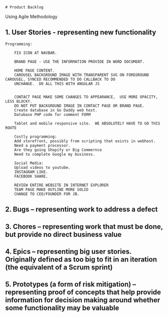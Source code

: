 	# Product Backlog
Using Agile Methodology

## 1. User Stories - representing new functionality

	Programming:

		FIX ICON AT NAVBAR.

		BRAND PAGE - USE THE INFORMATION PROVIDE IN WORD DOCUMENT.

		HOME PAGE CONTENT.
		CAROUSEL BACKGROUND IMAGE WITH TRANSPARENT SVG ON FOREGROUND CAROUSEL, SYNCED RECOMMENDED TO DO CALLBACK TO DO
		UNCHANGE.  DO ALL THIS WITH ANGULAR JS


		CONTACT PAGE MAKE SOME CHANGES TO APPEARANCE,  USE MORE OPACITY, LESS BLOCKY.
		DO NOT PUT BACKGROUND IMAGE IN CONTACT PAGE OR BRAND PAGE.
		Create database in Go Daddy web host.
        Database PHP code for comment FORM

    	Tablet and mobile responsive site.  WE ABSOLUTELY HAVE TO GO THIS ROUTE

		Costly programming:
		Add storefront, possibly from scripting that exists in webhost.
		Need a payment processor.
		Are they going Shopify or Big Commernce
		Need to complete Google my business.

		Social Media:
		Upload videos to youtube.
		INSTAGRAM LIKE.
		FACEBOOK SHARE.

		REVIEW ENTIRE WEBSITE IN INTERNET EXPLORER
		TEAM PAGE MAKE OUTLINE MORE SOLID
	    CHANGE TO CEO/FOUNDER FOR JB.

## 2. Bugs – representing work to address a defect

## 3. Chores – representing work that must be done, but provide no direct business value

## 4. Epics – representing big user stories. Originally defined as too big to fit in an iteration (the equivalent of a Scrum sprint)

## 5. Prototypes (a form of risk mitigation) – representing proof of concepts that help provide information for decision making around whether some functionality may be valuable
